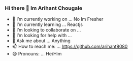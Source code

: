 ### Hi there 👋 Im Arihant Chougale

- 🔭 I’m currently working on ... No Im Fresher
- 🌱 I’m currently learning ... Reactjs
- 👯 I’m looking to collaborate on ...
- 🤔 I’m looking for help with ...
- 💬 Ask me about ... Anything
- 📫 How to reach me: ... https://github.com/arihant8080
- 😄 Pronouns: ... He/Him


